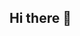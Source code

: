 ## Hi there 👋

<!--
**codinghustler01/codinghustler01** is a ✨ _special_ ✨ repository because its `README.md` (this file) appears on your GitHub profile.

Here are some ideas to get you started:

- 🔭 I’m currently working on project ...
- 🌱 I’m currently learning ...
- 👯 I’m looking to collaborate on ...
- 🤔 I’m looking for help with coding ...
- 💬 Ask me about ...
- 📫 How to reach me: ...
- 😄 Pronouns: ...
- ⚡ Fun fact: ...
-->
